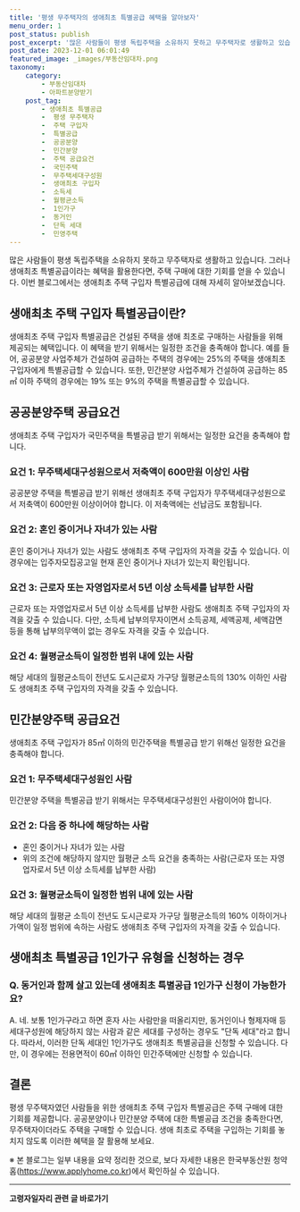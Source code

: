 ```yaml
---
title: '평생 무주택자의 생애최초 특별공급 혜택을 알아보자'
menu_order: 1
post_status: publish
post_excerpt: '많은 사람들이 평생 독립주택을 소유하지 못하고 무주택자로 생활하고 있습니다. 그러나 생애최초 특별공급이라는 혜택을 활용한다면, 주택 구매에 대한 기회를 얻을 수 있습니다. 이번 블로그에서는 생애최초 주택 구입자 특별공급에 대해 자세히 알아보겠습니다.'
post_date: 2023-12-01 06:01:49
featured_image: _images/부동산임대차.png
taxonomy:
    category:
        - 부동산임대차
        - 아파트분양받기
    post_tag:
        - 생애최초 특별공급
        -  평생 무주택자
        -  주택 구입자
        -  특별공급
        -  공공분양
        -  민간분양
        -  주택 공급요건
        -  국민주택
        -  무주택세대구성원
        -  생애최초 구입자
        -  소득세
        -  월평균소득
        -  1인가구
        -  동거인
        -  단독 세대
        -  민영주택
---
```



많은 사람들이 평생 독립주택을 소유하지 못하고 무주택자로 생활하고 있습니다. 그러나 생애최초 특별공급이라는 혜택을 활용한다면, 주택 구매에 대한 기회를 얻을 수 있습니다. 이번 블로그에서는 생애최초 주택 구입자 특별공급에 대해 자세히 알아보겠습니다.

## 생애최초 주택 구입자 특별공급이란?

생애최초 주택 구입자 특별공급은 건설된 주택을 생애 최초로 구매하는 사람들을 위해 제공되는 혜택입니다. 이 혜택을 받기 위해서는 일정한 조건을 충족해야 합니다. 예를 들어, 공공분양 사업주체가 건설하여 공급하는 주택의 경우에는 25%의 주택을 생애최초 구입자에게 특별공급할 수 있습니다. 또한, 민간분양 사업주체가 건설하여 공급하는 85㎡ 이하 주택의 경우에는 19% 또는 9%의 주택을 특별공급할 수 있습니다.

## 공공분양주택 공급요건

생애최초 주택 구입자가 국민주택을 특별공급 받기 위해서는 일정한 요건을 충족해야 합니다.

### 요건 1: 무주택세대구성원으로서 저축액이 600만원 이상인 사람

공공분양 주택을 특별공급 받기 위해선 생애최초 주택 구입자가 무주택세대구성원으로서 저축액이 600만원 이상이어야 합니다. 이 저축액에는 선납금도 포함됩니다.

### 요건 2: 혼인 중이거나 자녀가 있는 사람

혼인 중이거나 자녀가 있는 사람도 생애최초 주택 구입자의 자격을 갖출 수 있습니다. 이 경우에는 입주자모집공고일 현재 혼인 중이거나 자녀가 있는지 확인됩니다.

### 요건 3: 근로자 또는 자영업자로서 5년 이상 소득세를 납부한 사람

근로자 또는 자영업자로서 5년 이상 소득세를 납부한 사람도 생애최초 주택 구입자의 자격을 갖출 수 있습니다. 다만, 소득세 납부의무자이면서 소득공제, 세액공제, 세액감면 등을 통해 납부의무액이 없는 경우도 자격을 갖출 수 있습니다.

### 요건 4: 월평균소득이 일정한 범위 내에 있는 사람

해당 세대의 월평균소득이 전년도 도시근로자 가구당 월평균소득의 130% 이하인 사람도 생애최초 주택 구입자의 자격을 갖출 수 있습니다.

## 민간분양주택 공급요건

생애최초 주택 구입자가 85㎡ 이하의 민간주택을 특별공급 받기 위해선 일정한 요건을 충족해야 합니다.

### 요건 1: 무주택세대구성원인 사람

민간분양 주택을 특별공급 받기 위해서는 무주택세대구성원인 사람이어야 합니다.

### 요건 2: 다음 중 하나에 해당하는 사람

- 혼인 중이거나 자녀가 있는 사람
- 위의 조건에 해당하지 않지만 월평균 소득 요건을 충족하는 사람(근로자 또는 자영업자로서 5년 이상 소득세를 납부한 사람)

### 요건 3: 월평균소득이 일정한 범위 내에 있는 사람

해당 세대의 월평균 소득이 전년도 도시근로자 가구당 월평균소득의 160% 이하이거나 가액이 일정 범위에 속하는 사람도 생애최초 주택 구입자의 자격을 갖출 수 있습니다.

## 생애최초 특별공급 1인가구 유형을 신청하는 경우

### Q. 동거인과 함께 살고 있는데 생애최초 특별공급 1인가구 신청이 가능한가요?

A. 네. 보통 1인가구라고 하면 혼자 사는 사람만을 떠올리지만, 동거인이나 형제자매 등 세대구성원에 해당하지 않는 사람과 같은 세대를 구성하는 경우도 "단독 세대"라고 합니다. 따라서, 이러한 단독 세대인 1인가구도 생애최초 특별공급을 신청할 수 있습니다. 다만, 이 경우에는 전용면적이 60㎡ 이하인 민간주택에만 신청할 수 있습니다.

## 결론

평생 무주택자였던 사람들을 위한 생애최초 주택 구입자 특별공급은 주택 구매에 대한 기회를 제공합니다. 공공분양이나 민간분양 주택에 대한 특별공급 조건을 충족한다면, 무주택자이더라도 주택을 구매할 수 있습니다. 생애 최초로 주택을 구입하는 기회를 놓치지 않도록 이러한 혜택을 잘 활용해 보세요.

※ 본 블로그는 일부 내용을 요약 정리한 것으로, 보다 자세한 내용은 한국부동산원 청약홈(https://www.applyhome.co.kr)에서 확인하실 수 있습니다.
<!-- wp:separator -->
<hr class="wp-block-separator has-alpha-channel-opacity"/>
<!-- /wp:separator -->

<!-- wp:group {"backgroundColor":"base","layout":{"type":"constrained"}} -->
<div class="wp-block-group has-base-background-color has-background"><!-- wp:paragraph {"align":"center","fontSize":"medium"} -->
<p class="has-text-align-center has-large-font-size"><strong>고령자일자리 관련 글 바로가기</strong></p>
<!-- /wp:paragraph -->


<!-- wp:latest-posts
{"categories":[{"id":10558,"count":19,"description":"","link":"https://uknowlaw.com/category/%ea%b3%a0%eb%a0%b9%ec%9e%90%ec%9d%bc%ec%9e%90%eb%a6%ac/","name":"고령자일자리","slug":"고령자일자리","taxonomy":"category","parent":0,"meta":[],"_links":{"self":[{"href":"https://uknowlaw.com/wp-json/wp/v2/categories/10558"}],"collection":[{"href":"https://uknowlaw.com/wp-json/wp/v2/categories"}],"about":[{"href":"https://uknowlaw.com/wp-json/wp/v2/taxonomies/category"}],"wp:post_type":[{"href":"https://uknowlaw.com/wp-json/wp/v2/posts?categories=10558"}],"curies":[{"name":"wp","href":"https://api.w.org/{rel}","templated":true}]}}],"postsToShow":100,"excerptLength":28,"postLayout":"grid","columns":2,"featuredImageAlign":"left","featuredImageSizeSlug":"large","fontSize":"small"} /--></div>
<!-- /wp:group -->